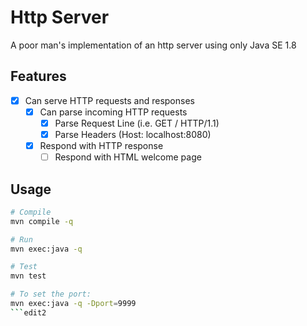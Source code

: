# Http Server
A poor man's implementation of an http server using only Java SE 1.8

## Features
- [x] Can serve HTTP requests and responses
    - [x] Can parse incoming HTTP requests
        - [x] Parse Request Line (i.e. GET / HTTP/1.1)
        - [x] Parse Headers (Host: localhost:8080)
    - [x] Respond with HTTP response
        - [ ] Respond with HTML welcome page

## Usage
```bash
# Compile
mvn compile -q

# Run
mvn exec:java -q

# Test
mvn test

# To set the port:
mvn exec:java -q -Dport=9999
```edit2
